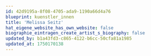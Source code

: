 ```yaml
---
id: 42d9195a-8f08-4705-ada9-1190a66d4a76
blueprint: kuenstler_innen
title: 'Melissa Seitz'
hat_eigene_website_has_own_website: false
biographie_eintragen_create_artist_s_biography: false
updated_by: b1a43fd3-c865-4122-b6cc-50cfa81a1985
updated_at: 1750170138
---
```

